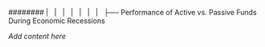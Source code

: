 ######## |   |   |   |   |   |   |   ├── Performance of Active vs. Passive Funds During Economic Recessions

*Add content here*